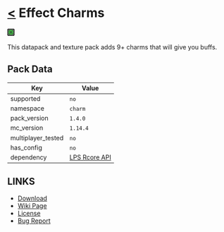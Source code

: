 # [<](../README.md) Effect Charms

![alt](pack.png)

This datapack and texture pack adds 9+ charms that will give you buffs.

## Pack Data

| Key                | Value                                                                                                 |
|--------------------|-------------------------------------------------------------------------------------------------------|
| supported          | `no`                                                                                                  |
| namespace          | `charm`                                                                                               |
| pack_version       | `1.4.0`                                                                                               |
| mc_version         | `1.14.4`                                                                                              |
| multiplayer_tested | `no`                                                                                                  |
| has_config         | `no`                                                                                                  |
| dependency         | [LPS Rcore API](https://www.curseforge.com/minecraft/customization/legopitstops-recipe-core-datapack) |

## LINKS

-   [Download](https://www.curseforge.com/minecraft/customization/charms-1-14-datapack)
-   [Wiki Page](https://github.com/legopitstop/Datapacks/wiki)
-   [License](https://legopitstop.weebly.com/legopitstops-common-license-v2.html)
-   [Bug Report](https://github.com/legopitstop/Datapacks/issues)
